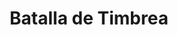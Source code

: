 ﻿---
title: "Batalla de Timbrea"
permalink: periodes_7.html
layout: periode
dataInici: -547
sidebar: periodes
pares:
  - 89:
    title: "Ciro II el Grande"
    dataInici: "(-550)"
    dataFi: "(-530)"

fills:
jocsPrincipals:
jocsEscenaris:
jocsEpoca:
  - title: "Ancient Battles Deluxe Expansion Kit 2: Hell's Horsemen"
    bggId: 39777
    escenari: "Thymbra"

  - title: "Armageddon: Tactical Combat 3000 to 500 B.C."
    bggId: 8787
    escenari: "Thymbra"
    dataInici: 
    dataFi: 

jocsEpocaEscenaris:
---
